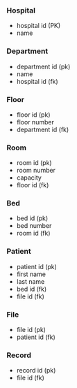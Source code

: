 ### Hospital  * hospital id (PK)* name### Department* department id (pk)* name* hospital id (fk)### Floor* floor id (pk)* floor number* department id (fk)### Room* room id (pk)* room number* capacity* floor id (fk)### Bed* bed id (pk)* bed number* room id (fk)### Patient* patient id (pk)* first name* last name* bed id (fk)* file id (fk)### File* file id (pk)* patient id (fk)### Record* record id (pk)* file id (fk)